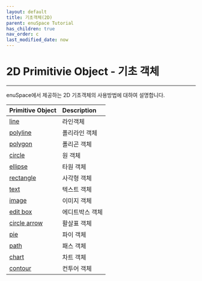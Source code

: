 ```yaml
---
layout: default
title: 기초객체(2D)
parent: enuSpace Tutorial
has_children: true
nav_order: c
last_modified_date: now
---
```


# 2D Primitivie Object - 기초 객체

---

enuSpace에서 제공하는 2D 기초객체의 사용방법에 대하여 설명합니다.

| Primitive Object | Description |
| :--- | :--- |
| [line](./enusprimitive2d_line.md) | 라인객체 |
| [polyline](./enusprimitive2d_polyline.md) | 폴리라인 객체 |
| [polygon](./enusprimitive2d_polygon.md) | 폴리곤 객체 |
| [circle](./enusprimitive2d_circle.md) | 원 객체 |
| [ellipse](./enusprimitive2d_ellipse.md) | 타원 객체 |
| [rectangle](./enusprimitive2d_rectangle.md) | 사각형 객체 |
| [text](./enusprimitive2d_text.md) | 텍스트 객체 |
| [image](./enusprimitive2d_image.md) | 이미지 객체 |
| [edit box](./enusprimitive2d_edit-box.md) | 에디트박스 객체 |
| [circle arrow](./enusprimitive2d_arrow.md) | 활살표 객체 |
| [pie](./enusprimitive2d_pie.md) | 파이 객체 |
| [path](./enusprimitive2d_path.md) | 패스 객체 |
| [chart](./enusprimitive2d_chart.md) | 차트 객체 |
| [contour](./enusprimitive2d_2d-contour.md) | 컨투어 객체 |



